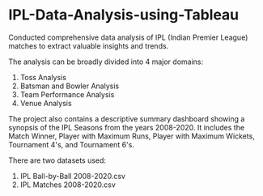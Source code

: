 # IPL-Data-Analysis-using-Tableau
Conducted comprehensive data analysis of IPL (Indian Premier League) matches to extract valuable insights and trends.

The analysis can be broadly divided into 4 major domains: 
1. Toss Analysis 
2. Batsman and Bowler Analysis
3. Team Performance Analysis
4. Venue Analysis

The project also contains a descriptive summary dashboard showing a synopsis of the IPL Seasons from the years 2008-2020. It includes the Match Winner, Player with Maximum Runs, Player with Maximum Wickets, Tournament 4's, and Tournament 6's. 

There are two datasets used: 
1. IPL Ball-by-Ball 2008-2020.csv
2. IPL Matches 2008-2020.csv

